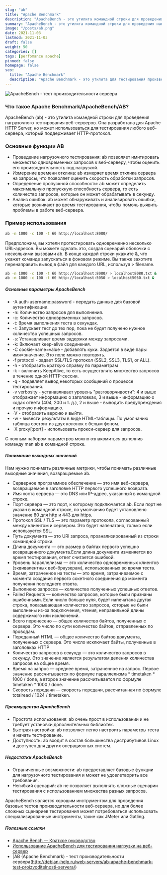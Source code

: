 ```yaml
---
slug: "ab"
title: "Apache Benchmark"
description: "ApacheBench - это утилита командной строки для проведения нагрузочного тестирования веб-серверов. Она разработана для Apache HTTP Server, но может использоваться для любого веб-сервера."
summary: "ApacheBench - это утилита командной строки для проведения нагрузочного тестирования веб-серверов. Она разработана для Apache HTTP Server, но может использоваться для любого веб-сервера."
image: "/posts/ab.png"
date: 2021-11-03
lastmod: 2021-11-03
draft: false
weight: 50
categories: []
tags: [perfomance apache]
pinned: false
homepage: false
seo:
  title: "Apache Benchmark"
  description: "Apache Benchmark - это утилита для тестирования производительности вашего веб-сервера Apache. Она создана для того, чтобы вы могли определить производительность вашей текущей настройки Apache."
---
```


![ApacheBench - тест производительности сервера](/posts/ab.png "ApacheBench - тест производительности сервера")

### Что такое Apache Benchmark/ApacheBench/AB?
ApacheBench (ab) - это утилита командной строки для проведения нагрузочного тестирования веб-серверов. Она разработана для Apache HTTP Server, но может использоваться для тестирования любого веб-сервера, который поддерживает HTTP-протокол.

### Основные функции AB
- Проведение нагрузочного тестирования: ab позволяет имитировать множество одновременных запросов к веб-серверу, чтобы оценить его производительность под нагрузкой.
- Измерение времени отклика: ab измеряет время отклика сервера на запросы, что позволяет оценить скорость обработки запросов.
- Определение пропускной способности: ab может определить максимальную пропускную способность сервера, то есть количество запросов, которые он может обрабатывать в секунду.
- Анализ ошибок: ab может обнаруживать и анализировать ошибки, которые возникают во время тестирования, чтобы помочь выявить проблемы в работе веб-сервера.

### Пример использования
```sh
ab -n 1000 -c 100 -t 60 http://localhost:8080/
```

Предположим, вы хотели протестировать одновременно несколько URL-адресов. Вы можете сделать это, создав сценарий оболочки с несколькими вызовами ab. В конце каждой строки укажите &, что укажет команде запускаться в фоновом режиме. Вы также захотите перенаправить вывод в файл для каждого URL, используя > filename. 
```sh
ab -n 1000 -c 100 -t 60 http://localhost:8080/ > localhost8080.txt &
ab -n 1000 -c 100 -t 60 http://localhost:5050 > localhost5050.txt &
```

##### Основные параметры ApacheBench
- -A auth-username:password - передать данные для базовой аутентификации.
- -n: Количество запросов для выполнения.
- -c: Количество одновременных запросов.
- -t: Время выполнения теста в секундах.
- -r: Запускает тест до тех пор, пока не будет получено нужное количество успешных запросов.
- -s: Устанавливает время задержки между запросами.
- -k: Включает keep-alive соединения.
- -С cookie-name=value - добавлять куки. Задается в виде пары имя=значение. Это поле можно повторять.
- -f protocol - задает SSL/TLS протокол (SSL2, SSL3, TLS1, or ALL).
- -h - отобразить краткую справку по параметрам
- -k - включить KeepAlive, то есть осуществлять множество запросов в течение одной HTTP-сессии.
- -q - подавляет вывод некоторых сообщений о процессе тестирования.
- -v verbosity - устанавливает уровень "разговорчивости": 4 и выше отображает информацию о заголовках, 3 и выше - информацию о кодах ответа (404, 200 и т. д.), 2 и выше - выводить предупреждения и прочую информацию.
- -V - отобразить версию и выйти.
- -w - вывести результаты в виде HTML-таблицы. По умолчанию таблица состоит из двух колонок с белым фоном.
- -X proxy[:port] - использовать прокси-сервер для запросов.

С полным набором параметров можно ознакомиться выполнив команду man ab в командной строке.

##### Понимание выходных значений
Нам нужно понимать различные метрики, чтобы понимать различные выходные значения, возвращаемые ab.
- Серверное программное обеспечение — это имя веб-сервера, возвращаемое в заголовке HTTP первого успешного возврата.
- Имя хоста сервера — это DNS или IP-адрес, указанный в командной строке.
- Порт сервера — это порт, к которому подключается ab. Если порт не указан в командной строке, по умолчанию будет установлено значение 80 для http и 443 для https.
- Протокол SSL / TLS — это параметр протокола, согласованный между клиентом и сервером. Это будет напечатано, только если используется SSL.
- Путь документа — это URI запроса, проанализированный из строки командной строки.
- Длина документа — это размер в байтах первого успешно возвращенного документа.Если длина документа изменяется во время тестирования, ответ считается ошибкой.
- Уровень параллелизма — это количество одновременных клиентов (эквивалентных веб-браузерам), использованных во время теста.
- Время, затраченное на тесты — это время, затрачиваемое с момента создания первого сокетного соединения до момента получения последнего ответа.
- Выполнено запросов — количество полученных успешных ответов.
- Failed Requests — количество запросов, которые были признаны ошибочными. Если число больше нуля, будет напечатана другая строка, показывающая количество запросов, которые не были выполнены из-за подключения, чтения, неправильной длины содержимого или исключений.
- Всего перенесено — общее количество байтов, полученных с сервера. Это число по сути количество байтов, отправленных по проводам.
- Переданный HTML — общее количество байтов документа, полученных с сервера. Это число исключает байты, полученные в заголовках HTTP
- Количество запросов в секунду — это количество запросов в секунду. Это значение является результатом деления количества запросов на общее время.
- Время на запрос — среднее время, затраченное на запрос. Первое значение рассчитывается по формуле параллелизма * timetaken * 1000 / done, а второе значение рассчитывается по формуле timetaken * 1000 / done.
- Скорость передачи — скорость передачи, рассчитанная по формуле totalread / 1024 / timetaken.

##### Преимущества ApacheBench
- Простота использования: ab очень прост в использовании и не требует установки дополнительных библиотек.
- Быстрая настройка: ab позволяет легко настроить параметры теста и начать тестирование.
- Доступность: ab входит в состав большинства дистрибутивов Linux и доступен для других операционных систем.

##### Недостатки ApacheBench
- Ограниченные возможности: ab предоставляет базовые функции для нагрузочного тестирования и может не удовлетворить все требования.
- Негибкий сценарий: ab не позволяет выполнять сложные сценарии тестирования с использованием множества разных запросов.

ApacheBench является хорошим инструментом для проведения базовых тестов производительности веб-сервера, но для более сложных сценариев тестирования может потребоваться использовать специализированные инструменты, такие как JMeter или Gatling.

##### Полезные ссылки
- [Apache Bench — Краткое руководство](https://coderlessons.com/tutorials/kachestvo-programmnogo-obespecheniia/izuchite-apache-bench/apache-bench-kratkoe-rukovodstvo)
- [Использование ApacheBench для тестирования нагрузки на веб-сервер](https://blog.sedicomm.com/2018/03/22/ispolzovanie-apache-bench-dlya-testirovaniya-nagruzki-na-veb-server/)
- [AB (Apache Benchmark) - тест производительности сервера(http://debian-help.ru/web-servers/ab-apache-benchmark-test-proizvoditelnosti-servera/)